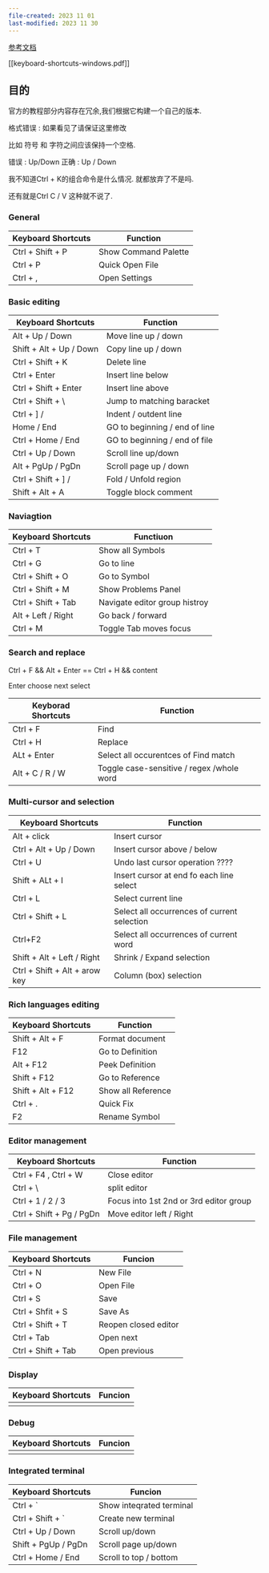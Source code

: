 ```yaml
---
file-created: 2023 11 01
last-modified: 2023 11 30
---
```

[参考文档](https://code.visualstudio.com/shortcuts/keyboard-shortcuts-windows.pdf)

[[keyboard-shortcuts-windows.pdf]]
## 目的 

官方的教程部分内容存在冗余,我们根据它构建一个自己的版本. 

格式错误 : 如果看见了请保证这里修改 

比如 符号 和 字符之间应该保持一个空格. 

错误 :  Up/Down
正确 :  Up / Down 

我不知道Ctrl + K的组合命令是什么情况. 就都放弃了不是吗. 

还有就是Ctrl C / V 这种就不说了. 



### General
| Keyboard Shortcuts | Function             |
| ------------------ | -------------------- |
| Ctrl + Shift + P   | Show Command Palette  |
| Ctrl + P           | Quick Open File      |
| Ctrl + ,           | Open Settings        |

### Basic editing
| Keyboard Shortcuts      | Function                      |
| ----------------------- | ----------------------------- |
| Alt + Up / Down         | Move line up / down           |
| Shift + Alt + Up / Down | Copy line up / down           |
| Ctrl + Shift + K        | Delete line                   |
| Ctrl + Enter            | Insert line below             |
| Ctrl + Shift + Enter    | Insert line above             |
| Ctrl + Shift + \        | Jump to matching baracket     |
| Ctrl +  ] /             | Indent / outdent line         |
| Home / End              | GO to beginning / end of line |
| Ctrl + Home / End       | GO to beginning / end of file |
| Ctrl + Up / Down        | Scroll line up/down           |
| Alt + PgUp / PgDn       | Scroll page up / down         |
| Ctrl + Shift  + ] /     | Fold / Unfold region          |
| Shift + Alt + A         | Toggle block comment          |


### Naviagtion

| Keyboard Shortcuts | Functiuon                     |
| ------------------ | ----------------------------- |
| Ctrl + T           | Show all Symbols              |
| Ctrl + G           | Go to line                    |
| Ctrl + Shift + O   | Go to Symbol                  |
| Ctrl + Shift + M   | Show Problems Panel           |
| Ctrl + Shift + Tab | Navigate editor group histroy |
| Alt + Left / Right | Go back / forward             |
| Ctrl + M           | Toggle Tab moves focus        |


### Search and replace

Ctrl + F    && Alt + Enter  == Ctrl + H   && content 

Enter   choose next select

| Keyborad Shortcuts | Function                                  |
| ------------------ | ----------------------------------------- |
| Ctrl + F           | Find                                      |
| Ctrl + H           | Replace                                   |
| ALt + Enter        | Select all occurentces of Find match      |
| Alt + C / R / W    | Toggle case-sensitive / regex /whole word |


### Multi-cursor and selection 

| Keyboard Shortcuts            | Function                                    |
| ----------------------------- | ------------------------------------------- |
| Alt + click                   | Insert cursor                               |
| Ctrl + Alt + Up / Down        | Insert cursor above / below                 |
| Ctrl + U                      | Undo last cursor operation   ????           |
| Shift + ALt + I               | Insert cursor at end fo each line select    |
| Ctrl + L                      | Select current line                         |
| Ctrl + Shift + L              | Select all occurrences of current selection |
| Ctrl+F2                       | Select all occurrences of current word      |
| Shift + Alt + Left / Right    | Shrink / Expand selection                   |
| Ctrl + Shift + Alt + arow key | Column (box) selection                      |


### Rich languages editing 

| Keyboard Shortcuts | Function           |
| ------------------ | ------------------ |
| Shift + Alt + F    | Format document    |
| F12                | Go to Definition   |
| Alt + F12          | Peek Definition    |
| Shift + F12        | Go to  Reference   |
| Shift + Alt + F12  | Show all Reference |
| Ctrl + .           | Quick Fix          |
| F2                 | Rename Symbol      |

### Editor management 

| Keyboard Shortcuts       | Function                               |
| ------------------------ | -------------------------------------- |
| Ctrl + F4 , Ctrl + W     | Close editor                           |
| Ctrl + \                 | split editor                           |
| Ctrl + 1 / 2 / 3         | Focus into 1st 2nd or 3rd editor group |
| Ctrl + Shift + Pg / PgDn | Move editor left / Right               |


### File management

| Keyboard Shortcuts | Funcion              |
| ------------------ | -------------------- |
| Ctrl + N           | New File             |
| Ctrl + O           | Open File            |
| Ctrl + S           | Save                 |
| Ctrl + Shfit + S   | Save As              |
| Ctrl + Shift + T   | Reopen closed editor |
| Ctrl + Tab         | Open next            |
| Ctrl + Shift + Tab | Open previous        |


### Display 

| Keyboard Shortcuts | Funcion |
| ------------------ | ------- |
|                    |         |

### Debug

| Keyboard Shortcuts | Funcion |
| ------------------ | ------- |
|                    |         |

### Integrated terminal 

| Keyboard Shortcuts   | Funcion                  |
| -------------------- | ------------------------ |
| Ctrl + `             | Show inteqrated terminal |
| Ctrl  + Shift + `    | Create new terminal      |
| Ctrl + Up / Down     | Scroll up/down           |
| Shift  + PgUp / PgDn | Scroll page up/down      |
| Ctrl + Home / End    | Scroll to top / bottom   |




